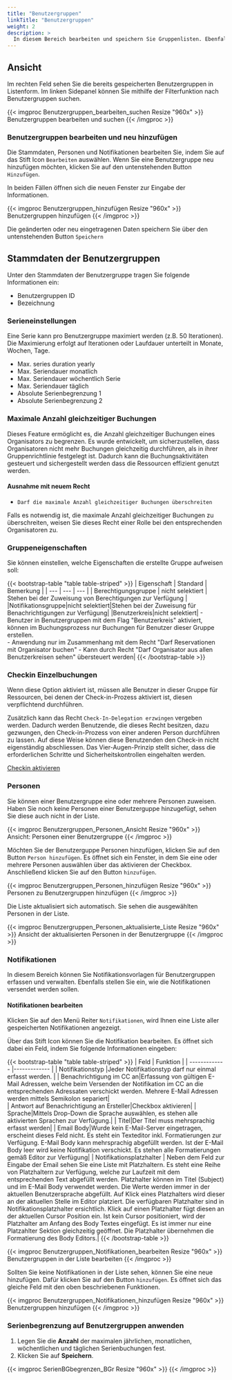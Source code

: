 ```yaml
---
title: "Benutzergruppen"
linkTitle: "Benutzergruppen"
weight: 2
description: >
  In diesem Bereich bearbeiten und speichern Sie Gruppenlisten. Ebenfalls können Sie neue Gruppen anlegen und Stammdaten, Personen und Notifikationen schon bestehender und neuer Gruppen bearbeiten und speichern.
---
```

## Ansicht

Im rechten Feld sehen Sie die bereits gespeicherten Benutzergruppen in Listenform. Im linken Sidepanel können Sie mithilfe der Filterfunktion nach Benutzergruppen suchen.

{{< imgproc Benutzergruppen_bearbeiten_suchen Resize "960x" >}}
Benutzergruppen bearbeiten und suchen 
{{< /imgproc >}}

### Benutzergruppen bearbeiten und neu hinzufügen

Die Stammdaten, Personen und Notifikationen bearbeiten Sie, indem Sie auf das Stift Icon `Bearbeiten` auswählen. Wenn Sie eine Benutzergruppe neu hinzufügen möchten, klicken Sie auf den untenstehenden Button `Hinzufügen`.

In beiden Fällen öffnen sich die neuen Fenster zur Eingabe der Informationen.

{{< imgproc Benutzergruppen_hinzufügen Resize "960x" >}}
Benutzergruppen hinzufügen
{{< /imgproc >}}

Die geänderten oder neu eingetragenen Daten speichern Sie über den untenstehenden Button `Speichern`

## Stammdaten der Benutzergruppen

Unter den Stammdaten der Benutzergruppe tragen Sie folgende Informationen ein:

* Benutzergruppen ID 
* Bezeichnung 

### Serieneinstellungen

Eine Serie kann pro Benutzergruppe maximiert werden (z.B. 50 Iterationen). Die Maximierung erfolgt auf Iterationen oder Laufdauer unterteilt in Monate, Wochen, Tage.

* Max. series duration yearly 
* Max. Seriendauer monatlich 
* Max. Seriendauer wöchentlich Serie
* Max. Seriendauer täglich
* Absolute Serienbegrenzung 1
* Absolute Serienbegrenzung 2

### Maximale Anzahl gleichzeitiger Buchungen
Dieses Feature ermöglicht es, die Anzahl gleichzeitiger Buchungen eines Organisators zu begrenzen. Es wurde entwickelt, um sicherzustellen, dass Organisatoren nicht mehr Buchungen gleichzeitig durchführen, als in ihrer Gruppenrichtlinie festgelegt ist. Dadurch kann die Buchungsaktivitäten gesteuert und sichergestellt werden dass die Ressourcen effizient genutzt werden.

#### Ausnahme mit neuem Recht

- `Darf die maximale Anzahl gleichzeitiger Buchungen überschreiten`

Falls es notwendig ist, die maximale Anzahl gleichzeitiger Buchungen zu überschreiten, weisen Sie dieses Recht einer Rolle bei den entsprechenden Organisatoren zu.

### Gruppeneigenschaften
Sie können einstellen, welche Eigenschaften die erstellte Gruppe aufweisen soll:

{{< bootstrap-table "table table-striped" >}}
| Eigenschaft | Standard | Bemerkung |
| --- | --- | --- |
| Berechtigungsgruppe | nicht selektiert | Stehen bei der Zuweisung von Berechtigungen zur Verfügung |
|Notifikationsgruppe|nicht selektiert|Stehen bei der Zuweisung für Benachrichtigungen zur Verfügung|
|Benutzerkreis|nicht selektiert| - Benutzer in Benutzergruppen mit dem Flag "Benutzerkreis" aktiviert, können im Buchungsprozess nur Buchungen für Benutzer dieser Gruppe erstellen. <br> - Anwendung nur im Zusammenhang mit dem Recht "Darf Reservationen mit Organisator buchen" - Kann durch Recht "Darf Organisator aus allen Benutzerkreisen sehen" übersteuert werden|
{{< /bootstrap-table >}}
### Checkin Einzelbuchungen
Wenn diese Option aktiviert ist, müssen alle Benutzer in dieser Gruppe für Ressourcen, bei denen der Check-in-Prozess aktiviert ist, diesen verpflichtend durchführen.

Zusätzlich kann das Recht `Check-In-Delegation erzwingen` vergeben werden. Dadurch werden Benutzende, die dieses Recht besitzen, dazu gezwungen, den Check-in-Prozess von einer anderen Person durchführen zu lassen. Auf diese Weise können diese Benutzenden den Check-in nicht eigenständig abschliessen. Das Vier-Augen-Prinzip stellt sicher, dass die erforderlichen Schritte und Sicherheitskontrollen eingehalten werden.

[Checkin aktivieren](/3vrooms/einstellungen/ressourcen/#ressource-bearbeiten)

### Personen

Sie können einer Benutzergruppe eine oder mehrere Personen zuweisen. Haben Sie noch keine Personen einer Benutzerguppe hinzugefügt, sehen Sie diese auch nicht in der Liste.

{{< imgproc Benutzergruppen_Personen_Ansicht Resize "960x" >}}
Ansicht: Personen einer Benutzergruppe
{{< /imgproc >}}

Möchten Sie der Benutzerguppe Personen hinzufügen, klicken Sie auf den Button `Person hinzufügen`. Es öffnet sich ein Fenster, in dem Sie eine oder mehrere Personen auswählen über das aktivieren der Checkbox. Anschließend klicken Sie auf den Button `hinzufügen`.

{{< imgproc Benutzergruppen_Personen_hinzufügen Resize "960x" >}}
Personen zu Benutzergruppen hinzufügen
{{< /imgproc >}}

Die Liste aktualisiert sich automatisch. Sie sehen die ausgewählten Personen in der Liste.

{{< imgproc Benutzergruppen_Personen_aktualisierte_Liste Resize "960x" >}}
Ansicht der aktualisierten Personen in der Benutzergruppe
{{< /imgproc >}}

### Notifikationen 

In diesem Bereich können Sie Notifikationsvorlagen für Benutzergruppen erfassen und verwalten. Ebenfalls stellen Sie ein, wie die Notifikationen versendet werden sollen.

#### Notifikationen bearbeiten

Klicken Sie auf den Menü Reiter `Notifikationen`, wird Ihnen eine Liste aller gespeicherten Notifikationen angezeigt.

Über das Stift Icon können Sie die Notifikation bearbeiten. Es öffnet sich dabei ein Feld, indem Sie folgende Informationen eingeben:

{{< bootstrap-table "table table-striped" >}}
| Feld          | Funktion      | 
| ------------- |-------------  |
| Notifikationstyp |Jeder Notifikationstyp darf nur einmal erfasst werden. | 
| Benachrichtigung im CC an|Erfassung von gültigen E-Mail Adressen, welche beim Versenden der Notifikation  im CC an die entsprechenden Adressaten verschickt werden. Mehrere E-Mail Adressen werden mittels Semikolon separiert|  
| Antwort auf Benachrichtigung an Ersteller|Checkbox aktivieren|
| Sprache|Mittels Drop-Down die Sprache auswählen, es stehen alle aktivierten Sprachen zur Verfügung.|
| Titel|Der Titel muss mehrsprachig erfasst werden|
| Email Body|Wurde kein E-Mail-Server eingetragen, erscheint dieses Feld nicht. Es steht ein Texteditor inkl. Formatierungen zur Verfügung. E-Mail Body kann mehrsprachig abgefüllt werden. Ist der E-Mail Body leer wird keine Notifikation verschickt. Es stehen alle Formatierungen gemäß Editor zur Verfügung|
| Notifikationsplatzhalter | Neben dem Feld zur Eingabe der Email sehen Sie eine Liste mit Platzhaltern. Es steht eine Reihe von Platzhaltern zur Verfügung, welche zur Laufzeit mit dem entsprechenden Text abgefüllt werden. Platzhalter können im Titel (Subject) und im E-Mail Body verwendet werden. Die Werte werden immer in der aktuellen Benutzersprache abgefüllt. Auf Klick eines Platzhalters wird dieser an der aktuellen Stelle im Editor platziert. Die verfügbaren Platzhalter sind in Notifikationsplatzhalter ersichtlich. Klick auf einen Platzhalter fügt diesen an der aktuellen Cursor Position ein. Ist kein Cursor positioniert, wird der Platzhalter am Anfang des Body Textes eingefügt. Es ist immer nur eine Platzahlter Sektion gleichzeitig geöffnet. Die Platzhalter übernehmen die Formatierung des Body Editors.| 
{{< /bootstrap-table >}}

{{< imgproc Benutzergruppen_Notifikationen_bearbeiten Resize "960x" >}}
Benutzergruppen in der Liste bearbeiten
{{< /imgproc >}}

Sollten Sie keine Notifikationen in der Liste sehen, können Sie eine neue hinzufügen. Dafür klicken Sie auf den Button `hinzufügen`. Es öffnet sich das gleiche Feld mit den oben beschriebenen Funktionen.

{{< imgproc Benutzergruppen_Notifikationen_hinzufügen Resize "960x" >}}
Benutzergruppen hinzufügen
{{< /imgproc >}}

### Serienbegrenzung auf Benutzergruppen anwenden

1. Legen Sie die **Anzahl** der maximalen jährlichen, monatlichen, wöchentlichen und täglichen Serienbuchungen fest.
2. Klicken Sie auf **Speichern**.

{{< imgproc SerienBGbegrenzen_BGr Resize "960x" >}} {{< /imgproc >}}